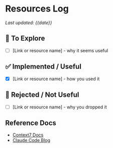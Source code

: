 # Resources Log
_Last updated: {{date}}_

## 🧭 To Explore
- [ ] [Link or resource name] - why it seems useful

## ✅ Implemented / Useful
- [x] [Link or resource name] - how you used it

## 🚫 Rejected / Not Useful
- [ ] [Link or resource name] - why you dropped it

## Reference Docs
- [Context7 Docs](https://context7.io/docs)
- [Claude Code Blog](https://claude.ai/blog)
